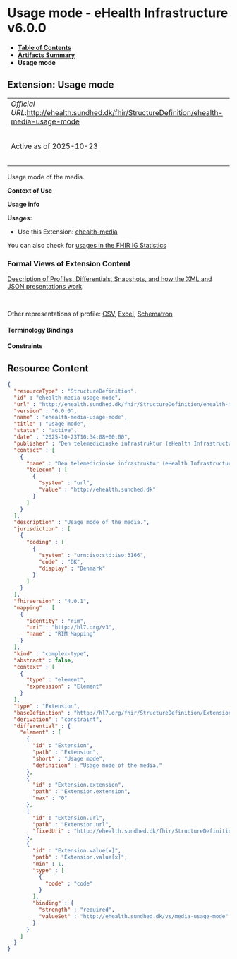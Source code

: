 # Usage mode - eHealth Infrastructure v6.0.0

* [**Table of Contents**](toc.md)
* [**Artifacts Summary**](artifacts.md)
* **Usage mode**

## Extension: Usage mode 

| | |
| :--- | :--- |
| *Official URL*:http://ehealth.sundhed.dk/fhir/StructureDefinition/ehealth-media-usage-mode | *Version*:6.0.0 |
| Active as of 2025-10-23 | *Computable Name*:ehealth-media-usage-mode |

Usage mode of the media.

**Context of Use**

**Usage info**

**Usages:**

* Use this Extension: [ehealth-media](StructureDefinition-ehealth-media.md)

You can also check for [usages in the FHIR IG Statistics](https://packages2.fhir.org/xig/dk.ehealth.sundhed.fhir.ig.core|current/StructureDefinition/ehealth-media-usage-mode)

### Formal Views of Extension Content

 [Description of Profiles, Differentials, Snapshots, and how the XML and JSON presentations work](http://build.fhir.org/ig/FHIR/ig-guidance/readingIgs.html#structure-definitions). 

 

Other representations of profile: [CSV](StructureDefinition-ehealth-media-usage-mode.csv), [Excel](StructureDefinition-ehealth-media-usage-mode.xlsx), [Schematron](StructureDefinition-ehealth-media-usage-mode.sch) 

#### Terminology Bindings

#### Constraints



## Resource Content

```json
{
  "resourceType" : "StructureDefinition",
  "id" : "ehealth-media-usage-mode",
  "url" : "http://ehealth.sundhed.dk/fhir/StructureDefinition/ehealth-media-usage-mode",
  "version" : "6.0.0",
  "name" : "ehealth-media-usage-mode",
  "title" : "Usage mode",
  "status" : "active",
  "date" : "2025-10-23T10:34:08+00:00",
  "publisher" : "Den telemedicinske infrastruktur (eHealth Infrastructure)",
  "contact" : [
    {
      "name" : "Den telemedicinske infrastruktur (eHealth Infrastructure)",
      "telecom" : [
        {
          "system" : "url",
          "value" : "http://ehealth.sundhed.dk"
        }
      ]
    }
  ],
  "description" : "Usage mode of the media.",
  "jurisdiction" : [
    {
      "coding" : [
        {
          "system" : "urn:iso:std:iso:3166",
          "code" : "DK",
          "display" : "Denmark"
        }
      ]
    }
  ],
  "fhirVersion" : "4.0.1",
  "mapping" : [
    {
      "identity" : "rim",
      "uri" : "http://hl7.org/v3",
      "name" : "RIM Mapping"
    }
  ],
  "kind" : "complex-type",
  "abstract" : false,
  "context" : [
    {
      "type" : "element",
      "expression" : "Element"
    }
  ],
  "type" : "Extension",
  "baseDefinition" : "http://hl7.org/fhir/StructureDefinition/Extension",
  "derivation" : "constraint",
  "differential" : {
    "element" : [
      {
        "id" : "Extension",
        "path" : "Extension",
        "short" : "Usage mode",
        "definition" : "Usage mode of the media."
      },
      {
        "id" : "Extension.extension",
        "path" : "Extension.extension",
        "max" : "0"
      },
      {
        "id" : "Extension.url",
        "path" : "Extension.url",
        "fixedUri" : "http://ehealth.sundhed.dk/fhir/StructureDefinition/ehealth-media-usage-mode"
      },
      {
        "id" : "Extension.value[x]",
        "path" : "Extension.value[x]",
        "min" : 1,
        "type" : [
          {
            "code" : "code"
          }
        ],
        "binding" : {
          "strength" : "required",
          "valueSet" : "http://ehealth.sundhed.dk/vs/media-usage-mode"
        }
      }
    ]
  }
}

```
